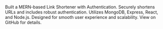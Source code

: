 Built a MERN-based Link Shortener with Authentication. Securely shortens URLs and includes robust authentication. Utilizes MongoDB, Express, React, and Node.js. Designed for smooth user experience and scalability. View on GitHub for details.
